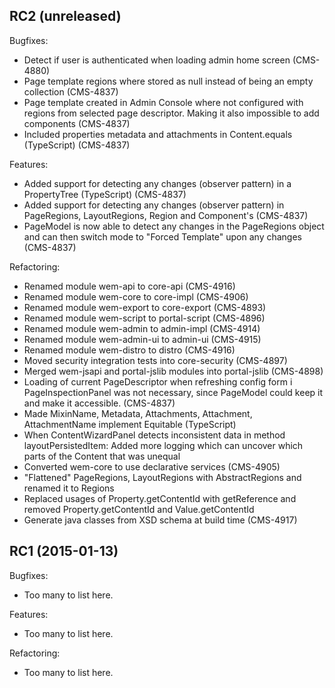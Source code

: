 
## RC2 (unreleased)

Bugfixes:

  - Detect if user is authenticated when loading admin home screen (CMS-4880)
  - Page template regions where stored as null instead of being an empty collection (CMS-4837)
  - Page template created in Admin Console where not configured with regions from selected page
    descriptor. Making it also impossible to add components (CMS-4837)
  - Included properties metadata and attachments in Content.equals (TypeScript) (CMS-4837)

Features:

  - Added support for detecting any changes (observer pattern) in a PropertyTree (TypeScript) (CMS-4837)
  - Added support for detecting any changes (observer pattern) in PageRegions, LayoutRegions,
    Region and Component's (CMS-4837)
  - PageModel is now able to detect any changes in the PageRegions object and can then switch mode
    to "Forced Template" upon any changes (CMS-4837)

Refactoring:

  - Renamed module wem-api to core-api (CMS-4916)
  - Renamed module wem-core to core-impl (CMS-4906)
  - Renamed module wem-export to core-export (CMS-4893)
  - Renamed module wem-script to portal-script (CMS-4896)
  - Renamed module wem-admin to admin-impl (CMS-4914)
  - Renamed module wem-admin-ui to admin-ui (CMS-4915)
  - Renamed module wem-distro to distro (CMS-4916)
  - Moved security integration tests into core-security (CMS-4897)
  - Merged wem-jsapi and portal-jslib modules into portal-jslib (CMS-4898)
  - Loading of current PageDescriptor when refreshing config form i PageInspectionPanel was not necessary,
    since PageModel could keep it and make it accessible. (CMS-4837)
  - Made MixinName, Metadata, Attachments, Attachment, AttachmentName implement Equitable (TypeScript)
  - When ContentWizardPanel detects inconsistent data in method layoutPersistedItem: 
    Added more logging which can uncover which parts of the Content that was unequal
  - Converted wem-core to use declarative services (CMS-4905)  
  - "Flattened" PageRegions, LayoutRegions with AbstractRegions and renamed it to Regions
  - Replaced usages of Property.getContentId with getReference and removed Property.getContentId and Value.getContentId
  - Generate java classes from XSD schema at build time (CMS-4917)
      
## RC1 (2015-01-13)

Bugfixes:

  - Too many to list here.

Features:

  - Too many to list here.

Refactoring:

  - Too many to list here.

